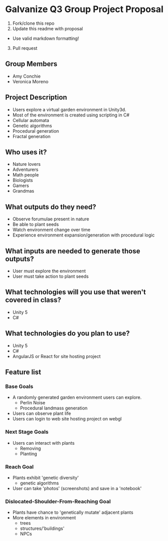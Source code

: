 # Galvanize Q3 Group Project Proposal

1. Fork/clone this repo
2. Update this readme with proposal
  * Use valid markdown formatting!
3. Pull request

## Group Members
+ Amy Conchie
+ Veronica Moreno

## Project Description
+ Users explore a virtual garden environment in Unity3d.
+ Most of the environment is created using scripting in C#
 + Cellular automata
 + Genetic algorithms
 + Procedural generation
 + Fractal generation

## Who uses it?
+ Nature lovers
+ Adventurers
+ Math people
+ Biologists
+ Gamers
+ Grandmas

## What outputs do they need?
+ Observe forumulae present in nature
+ Be able to plant seeds
+ Watch environment change over time
+ Experience environment expansion/generation with procedural logic

## What inputs are needed to generate those outputs?
+ User must explore the environment
+ User must take action to plant seeds

## What technologies will you use that weren't covered in class?
+ Unity 5
+ C#

## What technologies do you plan to use?
+ Unity 5
+ C#
+ AngularJS or React for site hosting project

## Feature list

### Base Goals
+ A randomly generated garden environment users can explore.
  + Perlin Noise
  + Procedural landmass generation
+ Users can observe plant life
+ Users can login to web site hosting project on webgl

### Next Stage Goals
+ Users can interact with plants
  + Removing
  + Planting

### Reach Goal
+ Plants exhibit 'genetic diversity'
  + genetic algorithms
+ User can take 'photos' (screenshots) and save in a 'notebook'
  
### Dislocated-Shoulder-From-Reaching Goal
+ Plants have chance to 'genetically mutate' adjacent plants
+ More elements in environment
  + trees
  + structures/'buildings'
  + NPCs
